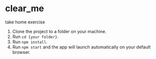 # clear_me
take home exercise

1. Clone the project to a folder on your machine.
2. Run `cd {your folder}`.
3. Run `npm install`.
4. Run `npm start` and the app will launch automatically on your default browser.
